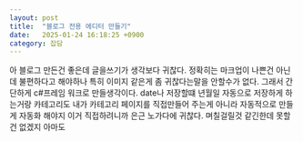 ```yaml
---
layout: post
title:  "블로그 전용 에디터 만들기"
date:   2025-01-24 16:18:25 +0900
category: 잡담
---
```


아 블로그 만든건 좋은데 글을쓰기가 생각보다 귀찮다. 
정확히는 마크업이 나쁜건 아닌데 불편하다고 해야하나 특히 이미지 같은게 좀 귀찮다는말을 안할수가 없다. 
그래서 간단하게 c#프레임 워크로 만들생각이다. 
date나 저장할떄 년월일 자동으로 저장하게 하는거랑 카테고리도 내가 카테고리 페이지를 직접만들어 주는게 아니라 자동적으로 만들게 자동화 해야지 이거 직접하려니까 은근 노가다에 귀찮다. 
며칠걸릴것 같긴한데 못할건 없겠지 아마도
